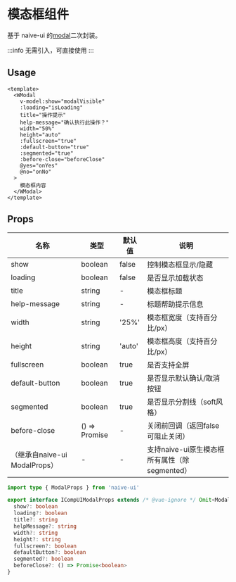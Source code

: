 # 模态框组件

基于 naive-ui 的[modal](https://www.naiveui.com/zh-CN/os-theme/components/modal)二次封装。

:::info
无需引入，可直接使用
:::

## Usage

```vue
<template>
  <WModal
    v-model:show="modalVisible"
    :loading="isLoading"
    title="操作提示"
    help-message="确认执行此操作？"
    width="50%"
    height="auto"
    :fullscreen="true"
    :default-button="true"
    :segmented="true"
    :before-close="beforeClose"
    @yes="onYes"
    @no="onNo"
  >
    模态框内容
  </WModal>
</template>
```
## Props

| 名称 | 类型 | 默认值 | 说明 |
|--|--|--|--|
| show | boolean | false | 控制模态框显示/隐藏 |
| loading | boolean | false | 是否显示加载状态 |
| title | string | - | 模态框标题 |
| help-message | string | - | 标题帮助提示信息 |
| width | string | '25%' | 模态框宽度（支持百分比/px） |
| height | string | 'auto' | 模态框高度（支持百分比/px） |
| fullscreen | boolean | true | 是否支持全屏 |
| default-button | boolean | true | 是否显示默认确认/取消按钮 |
| segmented | boolean | true | 是否显示分割线（soft风格） |
| before-close | () => Promise<boolean> | - | 关闭前回调（返回false可阻止关闭） |
| （继承自naive-ui ModalProps） | - | - | 支持naive-ui原生模态框所有属性（除segmented） |
```ts
import type { ModalProps } from 'naive-ui'

export interface ICompUIModalProps extends /* @vue-ignore */ Omit<ModalProps, 'segmented'> {
  show?: boolean
  loading?: boolean
  title?: string
  helpMessage?: string
  width?: string
  height?: string
  fullscreen?: boolean
  defaultButton?: boolean
  segmented?: boolean
  beforeClose?: () => Promise<boolean>
}
```
